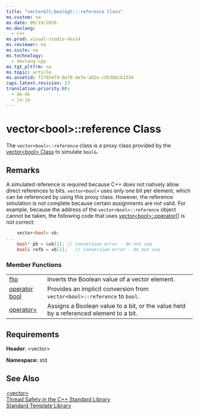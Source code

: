 ```yaml
---
title: "vector&lt;bool&gt;::reference Class"
ms.custom: na
ms.date: 09/19/2016
ms.devlang: 
  - C++
ms.prod: visual-studio-dev14
ms.reviewer: na
ms.suite: na
ms.technology: 
  - devlang-cpp
ms.tgt_pltfrm: na
ms.topic: article
ms.assetid: f27854f9-0ef0-4e7e-ad2e-cd53b6cb3334
caps.latest.revision: 23
translation.priority.ht: 
  - de-de
  - ja-jp
---
```

# vector&lt;bool&gt;::reference Class
The `vector<bool>::reference` class is a proxy class provided by the [vector<bool\> Class](../vs140/vector-bool--Class.md) to simulate `bool&`.  
  
## Remarks  
 A simulated reference is required because C++ does not natively allow direct references to bits. `vector<bool>` uses only one bit per element, which can be referenced by using this proxy class. However, the reference simulation is not complete because certain assignments are not valid. For example, because the address of the `vector<bool>::reference` object cannot be taken, the following code that uses [vector<bool\>::operator&#91;&#93;](../vs140/vector-bool---operator.md) is not correct:  
  
```cpp  
    vector<bool> vb;  
...  
    bool* pb = &vb[1]; // conversion error - do not use  
    bool& refb = vb[1];   // conversion error - do not use  
```  
  
### Member Functions  
  
|||  
|-|-|  
|[flip](../vs140/vector-bool---reference--flip.md)|Inverts the Boolean value of a vector element.|  
|[operator bool](../vs140/vector-bool---reference--operator-bool.md)|Provides an implicit conversion from `vector<bool>::reference` to `bool`.|  
|[operator=](../vs140/vector-bool---reference--operator=.md)|Assigns a Boolean value to a bit, or the value held by a referenced element to a bit.|  
  
## Requirements  
 **Header**: <vector\>  
  
 **Namespace:** std  
  
## See Also  
 [<vector\>](../vs140/-vector-.md)   
 [Thread Safety in the C++ Standard Library](../vs140/Thread-Safety-in-the-C---Standard-Library.md)   
 [Standard Template Library](../vs140/Standard-Template-Library.md)